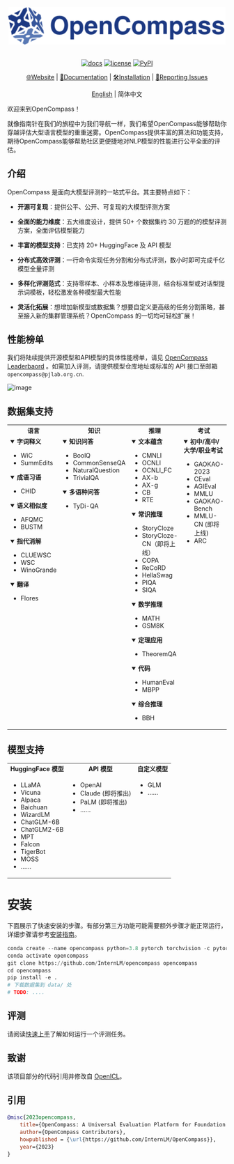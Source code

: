 <div align="center">
  <img src="docs/zh_cn/_static/image/logo.svg" width="500px"/>
  <br />
  <br />

[![docs](https://readthedocs.org/projects/opencompass/badge/?version=dev-1.x)](https://opencompass.readthedocs.io/en/dev-1.x/?badge=dev-1.x)
[![license](https://img.shields.io/github/license/IntenLM/opencompass.svg)](https://github.com/InternLM/opencompass/blob/main/LICENSE)
[![PyPI](https://badge.fury.io/py/opencompass.svg)](https://pypi.org/project/opencompass/)

[🌐Website](https://opencompass.org.cn/) |
[📘Documentation](https://opencompass.readthedocs.io/en/latest/) |
[🛠️Installation](https://opencompass.readthedocs.io/en/latest/get_started/install.html) |
[🤔Reporting Issues](https://github.com/InternLM/opencompass/issues/new/choose)

[English](/README.md) | 简体中文

</div>

欢迎来到OpenCompass！

就像指南针在我们的旅程中为我们导航一样，我们希望OpenCompass能够帮助你穿越评估大型语言模型的重重迷雾。OpenCompass提供丰富的算法和功能支持，期待OpenCompass能够帮助社区更便捷地对NLP模型的性能进行公平全面的评估。

## 介绍

OpenCompass 是面向大模型评测的一站式平台。其主要特点如下：

- **开源可复现**：提供公平、公开、可复现的大模型评测方案

- **全面的能力维度**：五大维度设计，提供 50+ 个数据集约 30 万题的的模型评测方案，全面评估模型能力

- **丰富的模型支持**：已支持 20+ HuggingFace 及 API 模型

- **分布式高效评测**：一行命令实现任务分割和分布式评测，数小时即可完成千亿模型全量评测

- **多样化评测范式**：支持零样本、小样本及思维链评测，结合标准型或对话型提示词模板，轻松激发各种模型最大性能

- **灵活化拓展**：想增加新模型或数据集？想要自定义更高级的任务分割策略，甚至接入新的集群管理系统？OpenCompass 的一切均可轻松扩展！

## 性能榜单

我们将陆续提供开源模型和API模型的具体性能榜单，请见 [OpenCompass Leaderbaord](https://opencompass.org.cn/rank) 。如需加入评测，请提供模型仓库地址或标准的 API 接口至邮箱  `opencompass@pjlab.org.cn`.


![image](https://github.com/InternLM/OpenCompass/assets/7881589/fddc8ab4-d2bd-429d-89f0-4ca90606599a)


## 数据集支持

<table align="center">
  <tbody>
    <tr align="center" valign="bottom">
      <td>
        <b>语言</b>
      </td>
      <td>
        <b>知识</b>
      </td>
      <td>
        <b>推理</b>
      </td>
      <td>
        <b>考试</b>
      </td>
      <td>
        <b>理解</b>
      </td>
    </tr>
    <tr valign="top">
      <td>
<details open>
<summary><b>字词释义</b></summary>

- WiC
- SummEdits

</details>

<details open>
<summary><b>成语习语</b></summary>

- CHID

</details>

<details open>
<summary><b>语义相似度</b></summary>

- AFQMC
- BUSTM

</details>

<details open>
<summary><b>指代消解</b></summary>

- CLUEWSC
- WSC
- WinoGrande

</details>

<details open>
<summary><b>翻译</b></summary>

- Flores

</details>
      </td>
      <td>
<details open>
<summary><b>知识问答</b></summary>

- BoolQ
- CommonSenseQA
- NaturalQuestion
- TrivialQA

</details>

<details open>
<summary><b>多语种问答</b></summary>

- TyDi-QA

</details>
      </td>
      <td>
<details open>
<summary><b>文本蕴含</b></summary>

- CMNLI
- OCNLI
- OCNLI_FC
- AX-b
- AX-g
- CB
- RTE

</details>

<details open>
<summary><b>常识推理</b></summary>

- StoryCloze
- StoryCloze-CN（即将上线）
- COPA
- ReCoRD
- HellaSwag
- PIQA
- SIQA

</details>

<details open>
<summary><b>数学推理</b></summary>

- MATH
- GSM8K

</details>

<details open>
<summary><b>定理应用</b></summary>

- TheoremQA

</details>

<details open>
<summary><b>代码</b></summary>

- HumanEval
- MBPP

</details>

<details open>
<summary><b>综合推理</b></summary>

- BBH

</details>
      </td>
      <td>
<details open>
<summary><b>初中/高中/大学/职业考试</b></summary>

- GAOKAO-2023
- CEval
- AGIEval
- MMLU
- GAOKAO-Bench
- MMLU-CN (即将上线)
- ARC

</details>
      </td>
      <td>
<details open>
<summary><b>阅读理解</b></summary>

- C3
- CMRC
- DRCD
- MultiRC
- RACE

</details>

<details open>
<summary><b>内容总结</b></summary>

- CSL
- LCSTS
- XSum

</details>

<details open>
<summary><b>内容分析</b></summary>

- EPRSTMT
- LAMBADA
- TNEWS

</details>
      </td>
    </tr>
</td>
    </tr>
  </tbody>
</table>

## 模型支持

<table align="center">
  <tbody>
    <tr align="center" valign="bottom">
      <td>
        <b>HuggingFace 模型</b>
      </td>
      <td>
        <b>API 模型</b>
      </td>
      <td>
        <b>自定义模型</b>
      </td>
    </tr>
    <tr valign="top">
      <td>

- LLaMA
- Vicuna
- Alpaca
- Baichuan
- WizardLM
- ChatGLM-6B
- ChatGLM2-6B
- MPT
- Falcon
- TigerBot
- MOSS
- ……

</td>
<td>

- OpenAI
- Claude (即将推出)
- PaLM (即将推出)
- ……

</td>
<td>

- GLM
- ……

</td>
</tr>
  </tbody>
</table>

# 安装

下面展示了快速安装的步骤。有部分第三方功能可能需要额外步骤才能正常运行，详细步骤请参考[安装指南](https://opencompass.readthedocs.io/zh_cn/latest/get_started.html)。

```Python
conda create --name opencompass python=3.8 pytorch torchvision -c pytorch -y
conda activate opencompass
git clone https://github.com/InternLM/opencompass opencompass
cd opencompass
pip install -e .
# 下载数据集到 data/ 处
# TODO: ....
```

## 评测

请阅读[快速上手](https://opencompass.readthedocs.io/zh_cn/latest/get_started.html)了解如何运行一个评测任务。

## 致谢

该项目部分的代码引用并修改自 [OpenICL](https://github.com/Shark-NLP/OpenICL)。

## 引用

```bibtex
@misc{2023opencompass,
    title={OpenCompass: A Universal Evaluation Platform for Foundation Models},
    author={OpenCompass Contributors},
    howpublished = {\url{https://github.com/InternLM/OpenCompass}},
    year={2023}
}
```
